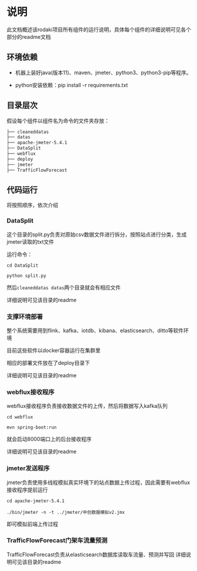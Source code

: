 # 说明
此文档概述该rodaki项目所有组件的运行说明，具体每个组件的详细说明可见各个部分的readme文档

## 环境依赖
+ 机器上装好java(版本11)、maven、jmeter、python3、python3-pip等程序。

+ python安装依赖：pip install -r requirements.txt

## 目录层次
假设每个组件以组件名为命令的文件夹存放：
``` bash
├── cleaneddatas
├── datas
├── apache-jmeter-5.4.1
├── DataSplit
├── webflux
├── deploy
├── jmeter
├── TrafficFlowForecast
```

## 代码运行
将按照顺序，依次介绍
### DataSplit
这个目录的split.py负责对原始csv数据文件进行拆分，按照站点进行分类，生成jmeter读取的txt文件

运行命令：

`cd DataSplit` 

`python split.py`

然后`cleaneddatas datas`两个目录就会有相应文件

详细说明可见该目录的readme
### 支撑环境部署
整个系统需要用到flink、kafka、iotdb、kibana、elasticsearch、ditto等软件环境

目前这些软件以docker容器运行在集群里

相应的部署文件放在了deploy目录下

详细说明可见该目录的readme
### webflux接收程序
webflux接收程序负责接收数据文件的上传，然后将数据写入kafka队列

`cd webflux`

`mvn spring-boot:run`

就会启动8000端口上的后台接收程序

详细说明可见该目录的readme
### jmeter发送程序
jmeter负责使用多线程模拟真实环境下的站点数据上传过程，因此需要有webflux接收程序提前运行

`cd apache-jmeter-5.4.1`

`./bin/jmeter -n -t ../jmeter/中创数据模拟v2.jmx`

即可模拟前端上传过程

### TrafficFlowForecast门架车流量预测
TrafficFlowForecast负责从elasticsearch数据库读取车流量、预测并写回
详细说明可见该目录的readme

